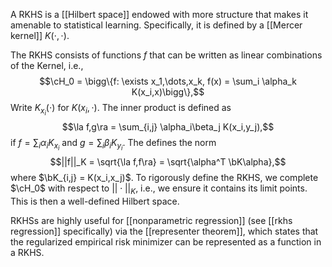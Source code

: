 A RKHS is a [[Hilbert space]] endowed with more structure that makes it amenable to statistical learning. Specifically, it is defined by a [[Mercer kernel]] $K(\cdot,\cdot)$. 

The RKHS consists of functions $f$ that can be written as linear combinations of the Kernel, i.e., 
$$\cH_0 = \bigg\{f: \exists x_1,\dots,x_k, f(x) = \sum_i \alpha_k K(x_i,x)\bigg\},$$
Write $K_{x_i}(\cdot)$ for $K(x_i,\cdot)$. The inner product is defined as 
$$\la f,g\ra = \sum_{i,j} \alpha_i\beta_j K(x_i,y_j),$$
if $f = \sum_i \alpha_i K_{x_i}$ and $g = \sum_i \beta_i K_{y_i}$. The defines the norm 
$$||f||_K = \sqrt{\la f,f\ra} = \sqrt{\alpha^T \bK\alpha},$$
where $\bK_{i,j} = K(x_i,x_j)$. To rigorously define the RKHS, we complete $\cH_0$ with respect to $||\cdot||_K$, i.e., we ensure it contains its limit points. This is then a well-defined Hilbert space. 

RKHSs are highly useful for [[nonparametric regression]] (see [[rkhs regression]] specifically) via the [[representer theorem]], which states that the regularized empirical risk minimizer can be represented as a function in a RKHS. 